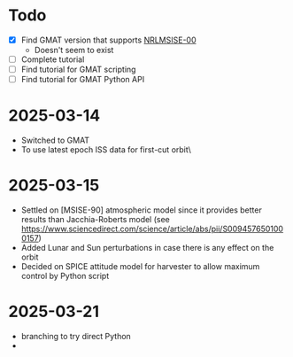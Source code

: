 # Todo
- [X] Find GMAT version that supports [NRLMSISE-00](https://en.wikipedia.org/wiki/NRLMSISE-00)
  - Doesn't seem to exist
- [ ] Complete tutorial
- [ ] Find tutorial for GMAT scripting
- [ ] Find tutorial for GMAT Python API

# 2025-03-14
- Switched to GMAT
- To use latest epoch ISS data for first-cut orbit\

# 2025-03-15
- Settled on [MSISE-90] atmospheric model since it provides better results than Jacchia-Roberts model (see https://www.sciencedirect.com/science/article/abs/pii/S0094576501000157)
- Added Lunar and Sun perturbations in case there is any effect on the orbit
- Decided on SPICE attitude model for harvester to allow maximum control by Python script

# 2025-03-21
- branching to try direct Python
- 